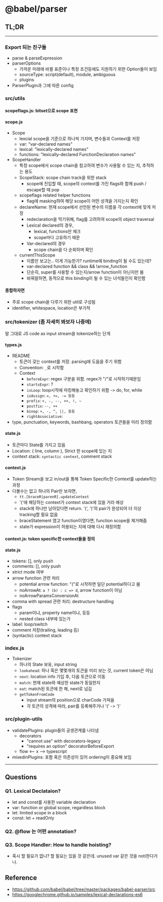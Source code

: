 # @babel/parser

## TL;DR

---

### Export 되는 친구들
- parse & parseExpression
- parserOptions
  - 가까운 미래애 바뀔 표준이나 특정 조건등에도 지원하기 위한 Option들이 보임
  - sourceType: script(default), module, ambiguous
  - plugins
- ParserPlugin과 그에 따른 config 

### src/utils
#### scopeflags.js: bitset으로 scope 표현
#### scope.js
- Scope 
  - lexcial scope을 기준으로 하나씩 가지며, 변수들과 Context를 저장
  - var: "var-declared names"
  - lexical: "lexically-declared names"
  - functions: "lexically-declared FunctionDeclaration names"
- ScopeHandler
  - 특정 scope에서 scope chain을 참고하여 변수가 사용될 수 있는 지, 추적하는 용도
  - ScopeStack: scope chain track을 위한 stack
    - scope에 진입할 때, scope의 context를 가진 flags와 함께 push / escape할 때 pop
  - scopeflags related helper functions
    - flag에 masking하여 해당 scope이 어떤 성격을 가지는지 확인
  - declareName: 현재 scope에서 선언된 변수의 이름을 각 context에 맞게 저장
    - redeclaration을 막기위해, flag를 고려하여 scope의 object traversal
    - Lexical declared의 경우, 
      - lexical, functions만 체크
      - scope마다 고유하기 때문
    - Var-declared의 경우
      - scope chain을 다 순회하며 확인
  - currentThisScope
    - 이름만 보고는.. 이게 가능한가? runtime에 binding이 될 수도 있는데?
    - var-declared function && class && !arrow_function
    - 단순히, super를 사용할 수 있는지/arrow function이 아닌지만 봄
    - 바꿔말하면, 동적으로 this binding이 될 수 있는 녀석들인지 확인함

#### 종합하자면
- 주로 scope chain을 다루기 위한 util로 구성됨
- identifier, whitespace, location은 부가적

### src/tokenizer (좀 자세히 봐보자 나중에)
말 그대로 JS code as input stream을 tokenize하는 단게

#### types.js
- README
  - 토큰이 갖는 context를 저장. parsing에 도움을 주기 위함
  - Convention: `_`로 시작함
  - Context
    - `beforeExpr`: regex 구분을 위함. regex가 "/"로 시작하기때문임
    - `startsExpr`: ? 
    - `isLoop`: loop시작에 마킹해놓고 확인하기 위함 -> do, for, while
    - `isAssign`: `=, +=, -= 등등`
    - `prefix`: `+, -, --, ++, !, ~`
    - `postfix`: `--, ++`
    - `binop`: `+, -, ^, ||, 등등`
    - `rightAssociative`:
- type, punctuation, keywords, bashbang, operators 토큰들을 미리 정의함 

#### state.js
- 토큰마다 State를 가지고 있음
- Location: { line, column }, Strict 한 scope에 있는 지
- context stack: `syntactic context`, comment stack

#### context.js
- Token Stream을 보고 in/out을 통해 Token Specific한 Context를 update하는 과정
- 다볼수는 없고 하나의 Pair만 보자면, 
  - `tt.[braceR|parenR].updateContext`
  - '('에 해당하는 context가 context stack에 있을 거라 예상
  - stack에 하나만 남아있다면 return. '(', ')'의 pair가 완성되어 더 이상 tracking할 필요 없음
  - braceStatement 였고 function이였다면, function scope을 제거해줌
  - state가 expression이 허용되는 지에 대해 다시 재정의함

#### context.js: token specific한 context들을 정의 
#### state.js
- tokens: [], only push
- comments: [], only push
- strict mode 여부
- arrow function 관련 처리
  - potential arrow function: "("로 시작하면 일단 potential하다고 봄
  - noArrowAt: `a ? (b) : c => d`, arrow function이 아님
  - noArrowParamsConversionAt
- comma with spread 관련 처리: destructure handling
- flags
  - param이냐, property name이냐, 등등
  - nested class 내부에 있는가
- label: loop/switch
- comment 저장(trailing, leading 등)
- (syntactic) context stack 

### index.js
- Tokenizer
  - 하나의 State 보유, input string
  - `lookahead`: 하나 혹은 몇몇개의 토큰을 미리 보는 것, current token은 아님
  - `next`: location info 기입 후, 다음 토큰으로 이동 
  - `match`: 현재 state와 예상한 state가 동일한지
  - `eat`: match된 토큰에 한 해, next로 넘김
  - `getTokenFromCode`
    - input stream의 position으로 charCode 가져옴
    - 각 토큰의 성격에 따라, pair를 등록해주거나 '(' -> ')'

### src/plugin-utils
- validatePlugins: plugin들의 공생관계를 나타냄
  - decorators
    - "cannot use" with decorators-legacy
    - "requires an option" decoratorBeforeExport
  - flow <-- x --> typescript
- mixedinPlugins: 포함 혹은 의존성이 있어 ordering이 중요해 보임

---
## Questions
### Q1. Lexical Declataion?
- let and const를 사용한 variable declaration
- var: function or global scope, regardless block
- let: limited scope in a block
- const: let + readOnly

### Q2. @flow 는 어떤 annotation?
### Q3. Scope Handler: How to handle hoisting?
- 혹시 할 필요가 없나? 할 필요는 있을 것 같은데. unused var 같은 것을 noti한다거나.

## Reference
- https://github.com/babel/babel/tree/master/packages/babel-parser/src
- https://googlechrome.github.io/samples/lexical-declarations-es6

